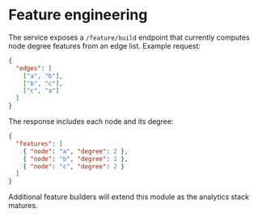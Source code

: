 # Feature engineering

The service exposes a `/feature/build` endpoint that currently computes
node degree features from an edge list. Example request:

```json
{
  "edges": [
    ["a", "b"],
    ["b", "c"],
    ["c", "a"]
  ]
}
```

The response includes each node and its degree:

```json
{
  "features": [
    { "node": "a", "degree": 2 },
    { "node": "b", "degree": 2 },
    { "node": "c", "degree": 2 }
  ]
}
```

Additional feature builders will extend this module as the analytics
stack matures.
